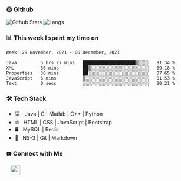 

<h3> 🌞 Github</h3>

![Github Stats](https://github-readme-stats-beta-lovat.vercel.app/api?username=QiuYukang&count_private=true&show_icons=true&hide=stars)
![Langs](https://github-readme-stats-beta-lovat.vercel.app/api/top-langs/?username=QiuYukang&count_private=true&layout=compact)

<h3> 📊 This week I spent my time on</h3>

<!--START_SECTION:waka-->
```text
Week: 29 November, 2021 - 06 December, 2021

Java         5 hrs 27 mins   ████████████████████▒░░░░   81.34 % 
XML          36 mins         ██▒░░░░░░░░░░░░░░░░░░░░░░   09.18 % 
Properties   30 mins         ██░░░░░░░░░░░░░░░░░░░░░░░   07.65 % 
JavaScript   6 mins          ▒░░░░░░░░░░░░░░░░░░░░░░░░   01.53 % 
Text         0 secs          ░░░░░░░░░░░░░░░░░░░░░░░░░   00.21 % 
```
<!--END_SECTION:waka-->

<h3>🛠 Tech Stack</h3>

- 💻 &nbsp; Java | C | Matlab | C++ | Python
- 🌐 &nbsp; HTML | CSS | JavaScript | Bootstrap
- 🛢  &nbsp; MySQL | Redis
- 🔧 &nbsp; NS-3 | Git | Markdown

<h3> ☎️ Connect with Me </h3>
&nbsp;&nbsp;
<a href="mailto:b612n@qq.com">
  <img href="mailto:b612n@qq.com" align="center" width="26px" src="https://github.com/TheDudeThatCode/TheDudeThatCode/blob/master/Assets/Gmail.svg" />
</a>
